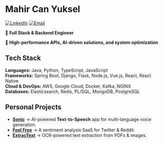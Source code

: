 # Mahir Can Yuksel  

[![LinkedIn](https://img.shields.io/badge/-LinkedIn-0077B5?style=flat&logo=linkedin&logoColor=white)](https://linkedin.com/in/can-yuksel)
[![Email](https://img.shields.io/badge/-Email-D14836?style=flat&logo=gmail&logoColor=white)](mailto:mahircanyuksel@gmail.com)

🔹 **Full Stack & Backend Engineer**

🔹 **High-performance APIs, AI-driven solutions, and system optimization**  

## Tech Stack  
**Languages:** Java, Python, TypeScript, JavaScript  
**Frameworks:** Spring Boot, Django, Flask, Node.js, Vue.js, React, React Native  
**Cloud & DevOps:** AWS, Google Cloud, Docker, Kafka, NGINX  
**Databases:** Elasticsearch, Redis, PL/SQL, MongoDB, PostgreSQL  

## Personal Projects  
- **[Sonic](#)** → AI-powered **Text-to-Speech** app for multi-language voice generation.  
- **[Feel Free](#)** → A sentiment analysis SaaS for Twitter & Reddit.  
- **[ExtracText](#)** → OCR-powered text extraction from PDFs & images.  
